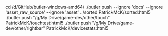 cd /d/GitHub/butler-windows-amd64/
./butler push --ignore 'docs' --ignore 'asset_raw_source' --ignore 'asset' ../sorted PatrickMcK/sorted:html5
./butler push "/g/My Drive/game-dev/other/touch" PatrickMcK/touchtest:html5
./butler push "/g/My Drive/game-dev/other/rightbar" PatrickMcK/devicestats:html5